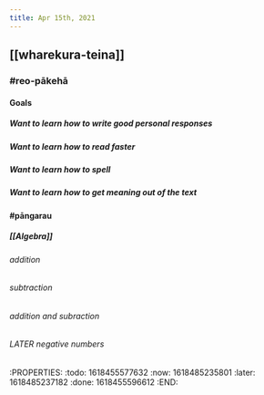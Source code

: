 ```yaml
---
title: Apr 15th, 2021
---
```


## [[wharekura-teina]]
### #reo-pākehā
#### Goals
##### Want to learn how to write good personal responses
##### Want to learn how to read faster
##### Want to learn how to spell
##### Want to learn how to get meaning out of the text
#### #pāngarau
##### [[Algebra]]
###### addition
###### subtraction
###### addition and subraction
###### LATER negative numbers
:PROPERTIES:
:todo: 1618455577632
:now: 1618485235801
:later: 1618485237182
:done: 1618455596612
:END:
######
